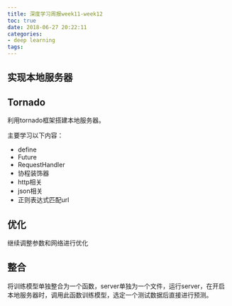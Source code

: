 ```yaml
---
title: 深度学习周报week11-week12
toc: true
date: 2018-06-27 20:22:11
categories:
- deep learning
tags:
---
```


## 实现本地服务器

## Tornado

利用tornado框架搭建本地服务器。

主要学习以下内容：

- define
- Future
- RequestHandler
- 协程装饰器
- http相关
- json相关
- 正则表达式匹配url


## 优化

继续调整参数和网络进行优化

## 整合

将训练模型单独整合为一个函数，server单独为一个文件，运行server，在开启本地服务器时，调用此函数训练模型，选定一个测试数据后直接进行预测。